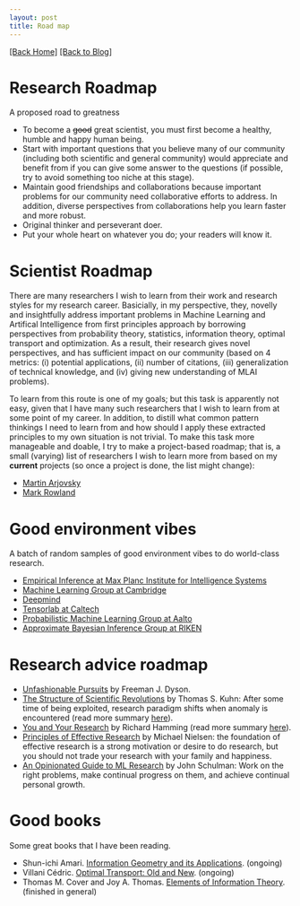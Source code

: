 ```yaml
---
layout: post
title: Road map 
---  
```

[[Back Home]](/)  [[Back to Blog]](/blogs/post)     

# Research Roadmap    

A proposed road to greatness 

* To become a <strike>good</strike> great scientist, you must first become a healthy, humble and happy human being. 
* Start with important questions that you believe many of our community (including both scientific and general community) would appreciate and benefit from if you can give some answer to the questions (if possible, try to avoid something too niche at this stage).   
* Maintain good friendships and collaborations because important problems for our community need collaborative efforts to address. In addition, diverse perspectives from collaborations help you learn faster and more robust. 
* Original thinker and perseverant doer.   
* Put your whole heart on whatever you do; your readers will know it. 


<!-- Roadmap for Theory of DL (Goal: a unifying theory for representation and generalization in DL that connects many related disciplines and ideas. This unifying theory, if exists, shoud require a graceful interplay among Information Theory, Probability Theory, Optimal Transport and Optimization): 
* Some (important) AI paradigms to play with: RL, GAN, neural density estimation.  
* Understand RL via OT;  
* Understand GAN dynamics via OT or Information Theory;  
* Understand generalization in DNNs via Information Theory perspective or OT (e.g., [Stronger generalization bounds for deep nets via a compression approach](https://arxiv.org/pdf/1802.05296.pdf));   
* A Unifying framework for OT, IT, DL, Statistics and Optimization (hint: Variational inference is an optimization-based inference)
* Use these new insights to improve practical algorithms and find impactful, empirical applications.  -->

# Scientist Roadmap 

There are many researchers I wish to learn from their work and research styles for my research career. Basicially, in my perspective, they, novelly and insightfully address important problems in Machine Learning and Artifical Intelligence from first principles approach by borrowing perspectives from probability theory, statistics, information theory, optimal transport and optimization.  As a result, their research gives novel perspectives,  and has sufficient impact on our community (based on 4 metrics: (i) potential applications, (ii) number of citations, (iii) generalization of technical knowledge, and (iv) giving new understanding of MLAI problems). 

<!-- bring many new perspectives  -->

<!-- in a novel but insightful manner, bring Probability Theory, Statistics, Optimal Transport, Information Theory, and Optimization into Machine Learning and Artificial Intelligence. Their research gives novel perspectives, has sufficient impact on our community (based on 4 metrics: (i) potential applications, (ii) number of citations, (iii) generalization of technical knowledge, and (iv) giving new understanding of MLAI problems).  -->

To learn from this route is one of my goals; but this task is apparently not easy, given that I have many such researchers that I wish to learn from at some point of my career. In addition, to distill what common pattern thinkings I need to learn from and how should I apply these extracted principles to my own situation is not trivial. To make this task more manageable and doable, I try to make a project-based roadmap; that is, a small (varying) list of researchers I wish to learn more from based on my <b>current</b> projects (so once a project is done, the list might change):


<!-- This generic style is exactly the one I am pursuing. But to make this task more manageable and doable, I try to make a project-based roadmap; that is, a small (varying) list based on my <b>current</b> projects (so once a project is done, the list might change): -->

* [Martin Arjovsky](https://scholar.google.com/citations?user=A6qfFPkAAAAJ&hl=en)
* [Mark Rowland](https://sites.google.com/view/markrowland) 

<!-- * [Ian Murray](https://homepages.inf.ed.ac.uk/imurray2/)  
* [Martin Wainwright](https://scholar.google.com/citations?user=J5Rvh6gAAAAJ&hl=en)  
* [Gabor Lugosi](https://scholar.google.com/citations?user=WgPhMfwAAAAJ&hl=en)   -->

# Good environment vibes   

A batch of random samples of good environment vibes to do world-class research. 
<!-- I can feel the vibes. -->
* [Empirical Inference at Max Planc Institute for Intelligence Systems](https://ei.is.tuebingen.mpg.de/publications)  
* [Machine Learning Group at Cambridge](http://mlg.eng.cam.ac.uk/pub/)  
* [Deepmind](https://deepmind.com/)
* [Tensorlab at Caltech](http://tensorlab.cms.caltech.edu/users/anima/publications.html)
* [Probabilistic Machine Learning Group at Aalto](https://research.cs.aalto.fi/pml/publications.shtml) 
* [Approximate Bayesian Inference Group at RIKEN](https://aip.riken.jp/labs/generic_tech/approx_bayes_infer/?lang=en)

# Research advice roadmap   
* [Unfashionable Pursuits](https://moscow.sci-hub.tw/1254/a812ddf37f1ed6d0df5467996e1a4cf4/dyson1983.pdf) by Freeman J. Dyson.
* [The Structure of Scientific Revolutions](https://www.uky.edu/~eushe2/Pajares/kuhnsyn.html) by Thomas S. Kuhn: After some time of being exploited, research paradigm shifts when anomaly is encountered (read more summary [here](https://thanhnguyentang.github.io/blogs/paradigm_shift)). 
* [You and Your Research](http://www.cs.virginia.edu/~robins/YouAndYourResearch.html) by Richard Hamming (read more summary [here](https://thanhnguyentang.github.io/blogs/wisdom)). 
* [Principles of Effective Research](http://michaelnielsen.org/blog/principles-of-effective-research/) by Michael Nielsen: the foundation of effective research is a strong motivation or desire to do research, but you should not trade your research with your family and happiness. 
* [An Opinionated Guide to ML Research](http://joschu.net/blog/opinionated-guide-ml-research.html) by John Schulman: Work on the right problems, make continual progress on them, and achieve continual personal growth.  


# Good books  

Some great books that I have been reading. 

* Shun-ichi Amari. [Information Geometry and its Applications](https://www.springer.com/gp/book/9784431559771). (ongoing) 
* Villani Cédric. [Optimal Transport: Old and New](https://www.springer.com/gp/book/9783540710493). (ongoing)
* Thomas M. Cover and Joy A. Thomas. [Elements of Information Theory](http://staff.ustc.edu.cn/~cgong821/Wiley.Interscience.Elements.of.Information.Theory.Jul.2006.eBook-DDU.pdf). (finished in general)